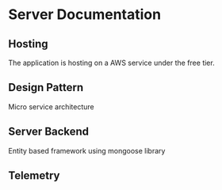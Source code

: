 # Server Documentation

## Hosting

The application is hosting on a AWS service under the free tier.

## Design Pattern 

Micro service architecture

## Server Backend
Entity based framework using mongoose library

## Telemetry

